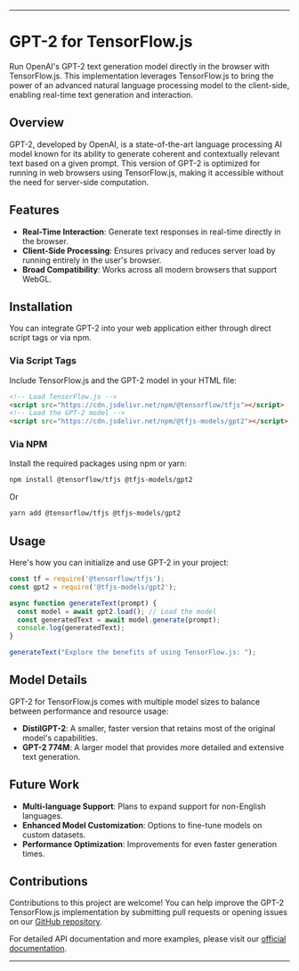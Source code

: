 

---

# GPT-2 for TensorFlow.js

Run OpenAI's GPT-2 text generation model directly in the browser with TensorFlow.js. This implementation leverages TensorFlow.js to bring the power of an advanced natural language processing model to the client-side, enabling real-time text generation and interaction.

## Overview

GPT-2, developed by OpenAI, is a state-of-the-art language processing AI model known for its ability to generate coherent and contextually relevant text based on a given prompt. This version of GPT-2 is optimized for running in web browsers using TensorFlow.js, making it accessible without the need for server-side computation.

## Features

- **Real-Time Interaction**: Generate text responses in real-time directly in the browser.
- **Client-Side Processing**: Ensures privacy and reduces server load by running entirely in the user's browser.
- **Broad Compatibility**: Works across all modern browsers that support WebGL.

## Installation

You can integrate GPT-2 into your web application either through direct script tags or via npm.

### Via Script Tags

Include TensorFlow.js and the GPT-2 model in your HTML file:

```html
<!-- Load TensorFlow.js -->
<script src="https://cdn.jsdelivr.net/npm/@tensorflow/tfjs"></script>
<!-- Load the GPT-2 model -->
<script src="https://cdn.jsdelivr.net/npm/@tfjs-models/gpt2"></script>
```

### Via NPM

Install the required packages using npm or yarn:

```bash
npm install @tensorflow/tfjs @tfjs-models/gpt2
```

Or

```bash
yarn add @tensorflow/tfjs @tfjs-models/gpt2
```

## Usage

Here's how you can initialize and use GPT-2 in your project:

```javascript
const tf = require('@tensorflow/tfjs');
const gpt2 = require('@tfjs-models/gpt2');

async function generateText(prompt) {
  const model = await gpt2.load(); // Load the model
  const generatedText = await model.generate(prompt);
  console.log(generatedText);
}

generateText("Explore the benefits of using TensorFlow.js: ");
```

## Model Details

GPT-2 for TensorFlow.js comes with multiple model sizes to balance between performance and resource usage:

- **DistilGPT-2**: A smaller, faster version that retains most of the original model's capabilities.
- **GPT-2 774M**: A larger model that provides more detailed and extensive text generation.

## Future Work

- **Multi-language Support**: Plans to expand support for non-English languages.
- **Enhanced Model Customization**: Options to fine-tune models on custom datasets.
- **Performance Optimization**: Improvements for even faster generation times.

## Contributions

Contributions to this project are welcome! You can help improve the GPT-2 TensorFlow.js implementation by submitting pull requests or opening issues on our [GitHub repository](https://github.com/tensorflow/tfjs-models).

For detailed API documentation and more examples, please visit our [official documentation](https://github.com/tensorflow/tfjs-models/tree/master/gpt2).

---
